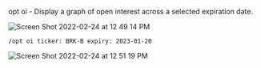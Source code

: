 opt oi - Display a graph of open interest across a selected expiration date.

![Screen Shot 2022-02-24 at 12 49 14 PM](https://user-images.githubusercontent.com/85772166/155605244-c7b3c2da-fcad-46d4-b3fd-7b6427c7ce68.png)

```
/opt oi ticker: BRK-B expiry: 2023-01-20
```

![Screen Shot 2022-02-24 at 12 51 19 PM](https://user-images.githubusercontent.com/85772166/155605527-95564e98-99c9-4eaf-920a-caf938734575.png)
